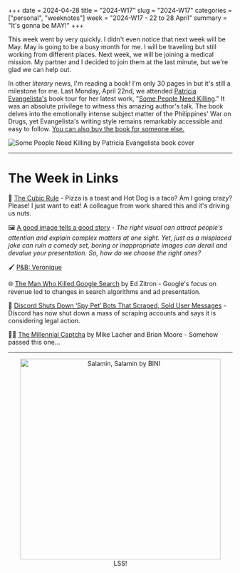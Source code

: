 +++
date = 2024-04-28
title = "2024-W17"
slug = "2024-W17"
categories = ["personal", "weeknotes"]
week = "2024-W17 - 22 to 28 April"
summary = "It's gonna be MAY!"
+++

This week went by very quickly. I didn't even notice that next week will be May. May is going to be a busy month for me. I will be traveling but still working from different places. Next week, we will be joining a medical mission. My partner and I decided to join them at the last minute, but we're glad we can help out.

In other *literary* news, I'm reading a book! I'm only 30 pages in but it's still a milestone for me. Last Monday, April 22nd, we attended [Patricia Evangelista's](https://patriciaevangelista.com/) book tour for her latest work, "[Some People Need Killing](https://www.penguinrandomhouse.com/books/612869/some-people-need-killing-by-patricia-evangelista/)." It was an absolute privilege to witness this amazing author's talk. The book delves into the emotionally intense subject matter of the Philippines' War on Drugs, yet Evangelista's writing style remains remarkably accessible and easy to follow. [You can also buy the book for someone else.](https://patriciaevangelista.com/ituloyangkuwento)

![Some People Need Killing by Patricia Evangelista book cover](/weeknotes/2024-W17/some-people-need-killing-signed.png "Some People Need Killing by Patricia Evangelista")




---

# The Week in Links

🥪 [The Cubic Rule](https://cuberule.com/) - Pizza is a toast and Hot Dog is a taco? Am I going crazy? Please! I just want to eat! A colleague from work shared this and it's driving us nuts.

🖼️ [A good image tells a good story](https://ia.net/topics/a-good-image-tells-a-good-story) - *The right visual can attract people’s attention and explain complex matters at one sight. Yet, just as a misplaced joke can ruin a comedy set, boring or inappropriate images can derail and devalue your presentation. So, how do we choose the right ones?*

🖌️ [P&B: Veronique](https://manuelmoreale.com/)

🌐 [The Man Who Killed Google Search](https://www.wheresyoured.at/the-men-who-killed-google/) by Ed Zitron - Google's focus on revenue led to changes in search algorithms and ad presentation.

🤖 [Discord Shuts Down ‘Spy Pet’ Bots That Scraped, Sold User Messages](https://www.404media.co/discord-shuts-down-spy-pet-bots-that-scraped-sold-user-messages/) - Discord has now shut down a mass of scraping accounts and says it is considering legal action.

🙆🏻 [The Millennial Captcha](https://www.mcsweeneys.net/articles/the-millennial-captcha) by Mike Lacher and Brian Moore - Somehow passed this one...

---


<div align="center">
   <a href="https://open.spotify.com/track/1iIJtD9hkzw4ZHfR7ND9yb?si=efe24341a19a4daf"><img src="/weeknotes/2024-W17/salamin-salamin.jpg" alt="Salamin, Salamin by BINI" width="450">
</a>
<figcaption>LSS!</figcaption>
</figure>
</div>